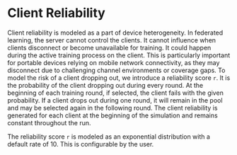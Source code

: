 # Client Reliability
Client reliability is modeled as a part of device heterogeneity. In
federated learning, the server cannot control the clients. It cannot influence when clients
disconnect or become unavailable for training. It could happen during the active training
process on the client. This is particularly important for portable devices relying on mobile
network connectivity, as they may disconnect due to challenging channel environments or
coverage gaps. To model the risk of a client dropping out, we introduce a reliability score
`r`. It is the probability of the client dropping out during every round. At the beginning of
each training round, if selected, the client fails with the given probability. If a client drops
out during one round, it will remain in the pool and may be selected again in the following
round. The client reliability is generated for each client at the beginning of the simulation
and remains constant throughout the run.

The reliability score `r` is modeled as an exponential distribution with a default rate of 10. This is configurable by the user.